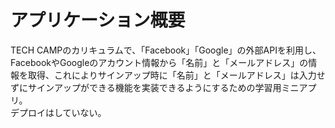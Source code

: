 # アプリケーション概要
TECH CAMPのカリキュラムで、「Facebook」「Google」の外部APIを利用し、FacebookやGoogleのアカウント情報から「名前」と「メールアドレス」の情報を取得、これによりサインアップ時に「名前」と「メールアドレス」は入力せずにサインアップができる機能を実装できるようにするための学習用ミニアプリ。  
デプロイはしていない。